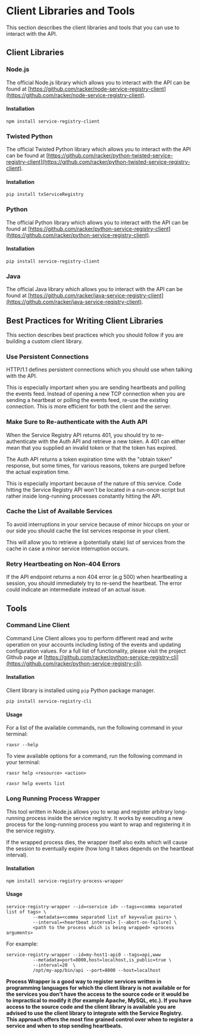 # Client Libraries and Tools

This section describes the client libraries and tools that you can use to
interact with the API.

## Client Libraries

### Node.js

The official Node.js library which allows you to interact with the API can
be found at [https://github.com/racker/node-service-registry-client](https://github.com/racker/node-service-registry-client).

#### Installation

```shell
npm install service-registry-client
```

### Twisted Python

The official Twisted Python library which allows you to interact with the
API can be found at [https://github.com/racker/python-twisted-service-registry-client](https://github.com/racker/python-twisted-service-registry-client).

#### Installation

```shell
pip install txServiceRegistry
```

### Python

The official Python library which allows you to interact with the
API can be found at [https://github.com/racker/python-service-registry-client](https://github.com/racker/python-service-registry-client).

#### Installation

```shell
pip install service-registry-client
```

### Java

The official Java library which allows you to interact with the API can be
found at [https://github.com/racker/java-service-registry-client](https://github.com/racker/java-service-registry-client).

## Best Practices for Writing Client Libraries

This section describes best practices which you should follow if you are
building a custom client library.

### Use Persistent Connections

HTTP/1.1 defines persistent connections which you should use when talking with
the API.

This is especially important when you are sending heartbeats and polling the
events feed. Instead of opening a new TCP connection when you are sending a
heartbeat or polling the events feed, re-use the existing connection. This is
more efficient for both the client and the server.

### Make Sure to Re-authenticate with the Auth API

When the Service Registry API returns 401, you should try to re-authenticate
with the Auth API and retrieve a new token. A 401 can either mean that you
supplied an invalid token or that the token has expired.

The Auth API returns a token expiration time with the "obtain token" response,
but some times, for various reasons, tokens are purged before the actual
expiration time.

This is especially important because of the nature of this service. Code
hitting the Service Registry API won't be located in a run-once-script but
rather inside long-running processes constantly hitting the API.

### Cache the List of Available Services

To avoid interruptions in your service because of minor hiccups on your or our
side you should cache the list services response in your client.

This will allow you to retrieve a (potentially stale) list of services from the
cache in case a minor service interruption occurs.

### Retry Heartbeating on Non-404 Errors

If the API endpoint returns a non 404 error (e.g 500) when heartbeating a
session, you should immediately try to re-send the heartbeat. The error could
indicate an intermediate instead of an actual issue.

## Tools

### Command Line Client

Command Line Client allows you to perform different read and write operation on
your accounts including listing of the events and updating configuration values.
For a full list of functionality, please visit the project Github page at
[https://github.com/racker/python-service-registry-cli](https://github.com/racker/python-service-registry-cli).

#### Installation

Client library is installed using `pip` Python package manager.

```shell
pip install service-registry-cli
```

#### Usage

For a list of the available commands, run the following command in your
terminal:

```shell
raxsr --help
```

To view available options for a command, run the following command in your
terminal:

```shell
raxsr help <resource> <action>
```

```shell
raxsr help events list
```

### Long Running Process Wrapper

This tool written in Node.js allows you to wrap and register arbitrary
long-running process inside the service registry. It works by executing a new
process for the long-running process you want to wrap and registering it in the
service registry.

If the wrapped process dies, the wrapper itself also exits which will cause
the session to eventually expire (how long it takes depends on the heartbeat
interval).

#### Installation

```shell
npm install service-registry-process-wrapper
```

#### Usage

```shell
service-registry-wrapper --id=<service id> --tags=<comma separated list of tags> \
          --metadata=<comma separated list of key=value pairs> \
          --interval=<heartbeat interval> [--abort-on-failure] \
          <path to the process which is being wrapped> <process arguments>
```

For example:

```shell
service-registry-wrapper --id=my-host1-api0 --tags=api,www
          --metadata=port=8000,host=localhost,is_public=true \
          --interval=20  \
          /opt/my-app/bin/api --port=8000 --host=localhost
```

__Process Wrapper is a good way to register services written in programming
languages for which the client library is not available or for the services you
don't have the access to the source code or it would be to impractical to modify
it (for example Apache, MySQL, etc.). If you have access to the source code and
the client library is available you are advised to use the client library to
integrate with the Service Registry. This approach offers the most fine
grained control over when to register a service and when to stop sending
heartbeats.__
